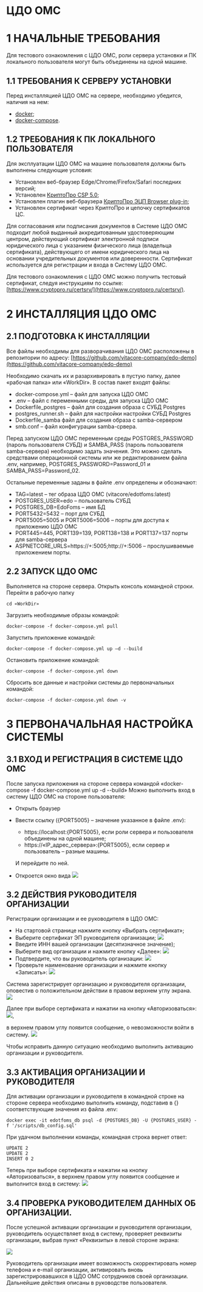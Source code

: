 # ЦДО ОМС

# 1 НАЧАЛЬНЫЕ ТРЕБОВАНИЯ
Для тестового ознакомления с ЦДО ОМС, роли сервера установки и ПК локального пользователя могут быть объединены на одной машине.
## 1.1	ТРЕБОВАНИЯ К СЕРВЕРУ УСТАНОВКИ
Перед инсталляцией ЦДО ОМС на сервере, необходимо убедится, наличия на нем:
- [docker](https://docs.docker.com/engine/install);
- [docker-compose](https://docs.docker.com/compose/install).
## 1.2	ТРЕБОВАНИЯ К ПК ЛОКАЛЬНОГО ПОЛЬЗОВАТЕЛЯ  
Для эксплуатации ЦДО ОМС на машине пользователя должны быть выполнены следующие условия:
- Установлен веб-браузер Edge/Chrome/Firefox/Safari последних версий;
- Установлен [КриптоПро CSP 5.0](https://cryptopro.ru/products/csp/downloads);
- Установлен плагин веб-браузера [КриптоПро ЭЦП Browser plug-in](https://cryptopro.ru/products/cades/plugin);
- Установлен сертификат через КриптоПро и цепочку сертификатов ЦС.
  
Для согласования или подписания документов в Системе ЦДО ОМС подходит любой выданный аккредитованным удостоверяющим центром, действующий сертификат электронной подписи юридического лица с указанием физического лица (владельца сертификата), действующего от имени юридического лица на основании учредительных документов или доверенности. Сертификат используется для регистрации и входа в Систему ЦДО ОМС.

Для тестового ознакомления с ЦДО ОМС можно получить тестовый сертификат, следуя инструкциям по ссылке: [https://www.cryptopro.ru/certsrv/](https://www.cryptopro.ru/certsrv/).
# 2	ИНСТАЛЛЯЦИЯ ЦДО ОМС
## 2.1	ПОДГОТОВКА К ИНСТАЛЛЯЦИИ 
Все файлы необходимы для разворачивания ЦДО ОМС расположены в репозитории по адресу:
[https://github.com/vitacore-company/edo-demo](https://github.com/vitacore-company/edo-demo)

Необходимо скачать их и разархивировать в пустую папку, далее «рабочая папка» или «WorkDir».
В состав пакет входят файлы:
- docker-compose.yml – файл для запуска ЦДО ОМС
- .env – файл с переменными среды, для запуска ЦДО ОМС
- Dockerfile_postgres – файл для создания образа с СУБД Рostgres
- postgres_runner.sh – файл для настройки настройки СУБД Рostgres
- Dockerfile_samba файл для создания образа с samba-сервером
- smb.conf – файл конфигурации samba-срвера.

Перед запуском ЦДО ОМС переменным среды POSTGRES_PASSWORD (пароль пользователя СУБД) и SAMBA_PASS (пароль пользователя samba-сервера) необходимо задать значения. Это можно сделать средствами операционной системы или же редактированием файла .env, например, POSTGRES_PASSWORD=Password_01 и SAMBA_PASS=Password_02.

Остальные переменные заданы в файле .env определены и обозначают:
- TAG=latest – тег образа ЦДО ОМС (vitacore/edotfoms:latest)
- POSTGRES_USER=edo – пользователь СУБД
- POSTGRES_DB=EdoFoms – имя БД
- PORT5432=5432 – порт для СУБД
- PORT5005=5005 и PORT5006=5006 – порты для доступа к приложению ЦДО ОМС
- PORT445=445, PORT139=139, PORT138=138 и PORT137=137 порты для samba-сервера
- ASPNETCORE_URLS=https://+:5005;http://+:5006 – прослушиваемые приложением порты.
## 2.2	ЗАПУСК ЦДО ОМС
Выполняется на стороне сервера.
Открыть консоль командной строки. Перейти в рабочую папку
```
cd «WorkDir»
```
Загрузить необходимые образы командой:
```
docker-compose -f docker-compose.yml pull
```
Запустить приложение командой:
```
docker-compose -f docker-compose.yml up –d --build
```
Остановить приложение командой:
```
docker-compose -f docker-compose.yml down
```
Сбросить все данные и настройки системы до первоначальных командой:
```
docker-compose -f docker-compose.yml down -v
```
# 3	ПЕРВОНАЧАЛЬНАЯ НАСТРОЙКА СИСТЕМЫ
## 3.1	ВХОД И РЕГИСТРАЦИЯ В СИСТЕМЕ ЦДО ОМС
После запуска приложения на стороне сервера командой «docker-compose -f docker-compose.yml up -d --build» Можно выполнить вход в систему ЦДО ОМС на стороне пользователя:
- Открыть браузер
- Ввести ссылку ({PORT5005} – значение указанное в файле .env):
  -  https://localhost:{PORT5005}, если роли сервера и пользователя объединены на одной машине;
  - https://«IP_адрес_сервера»:{PORT5005}, если сервер и пользователь – разные машины.
  
  И перейдите по ней.
- Откроется окно вида 
 ![](/src/1.png) 
## 3.2	ДЕЙСТВИЯ РУКОВОДИТЕЛЯ ОРГАНИЗАЦИИ 
Регистрации организации и ее руководителя в ЦДО ОМС:
- На стартовой странице нажмите кнопку «Выбрать сертификат»;
- Выберите сертификат ЭП руководителя организации;
![](/src/2.png)
- Введите ИНН вашей организации (десятизначное значение);
- Выберите вид организации и нажмите кнопку «Далее»:
![](/src/3.png)
- Подтвердите, что вы руководитель организации:
![](/src/4.png)
- Проверьте наименование организации и нажмите кнопку «Записать»:
 ![](/src/5.png)

Система зарегистрирует организацию и руководителя организации, оповестив о положительном действии в правом верхнем углу экрана.
 ![](/src/6.png)

Далее при выборе сертификата и нажатии на кнопку «Авторизоваться»:
![](/src/7.png), 

в верхнем правом углу появится сообщение, о невозможности войти в систему.
 ![](/src/8.png)

Чтобы исправить данную ситуацию необходимо выполнить активацию организации и руководителя.
## 3.3	АКТИВАЦИЯ ОРГАНИЗАЦИИ И РУКОВОДИТЕЛЯ
Для активации организации и руководителя в командной строке на стороне сервера необходимо выполнить команду, подставив в {} соответствующие значения из файла .env:
```
docker exec -it edotfoms_db psql -d {POSTGRES_DB} -U {POSTGRES_USER} -f '/scripts/db_config.sql'
```
При удачном выполнении команды, командная строка вернет ответ:
```
UPDATE 2
UPDATE 2
INSERT 0 2
```
Теперь при выборе сертификата и нажатии на кнопку «Авторизоваться», в верхнем правом углу появится сообщение и выполнится вход в систему:
 ![](/src/9.png)
## 3.4	ПРОВЕРКА РУКОВОДИТЕЛЕМ ДАННЫХ ОБ ОРГАНИЗАЦИИ.
После успешной активации организации и руководителя организации, руководитель осуществляет вход в систему, проверяет реквизиты организации, выбрав пункт «Реквизиты» в левой стороне экрана:

 ![](/src/10.png)

Руководитель организации имеет возможность скорректировать номер телефона и e-mail организации, активировать вновь зарегистрировавшихся в ЦДО ОМС сотрудников своей организации.
Дальнейшие действия описаны в руководстве пользователя.
